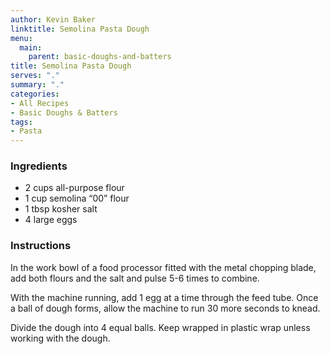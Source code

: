 ```yaml
---
author: Kevin Baker
linktitle: Semolina Pasta Dough
menu:
  main:
    parent: basic-doughs-and-batters
title: Semolina Pasta Dough
serves: "."
summary: "."
categories:
- All Recipes
- Basic Doughs & Batters
tags:
- Pasta
---
```


### Ingredients

<div class="ingredient-list">

* 2 cups all-purpose flour
* 1 cup semolina “00” flour
* 1 tbsp kosher salt 
* 4 large eggs  

</div>

### Instructions

In the work bowl of a food processor fitted with the metal chopping blade, add both flours and the salt and pulse 5-6 times to combine.

With the machine running, add 1 egg at a time through the feed tube. Once a ball of dough forms, allow the machine to run 30 more seconds to knead.

Divide the dough into 4 equal balls. Keep wrapped in plastic wrap unless working with the dough.